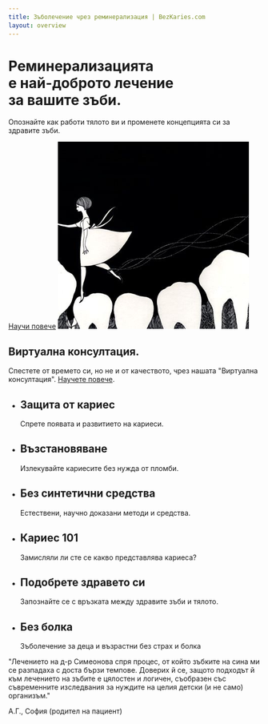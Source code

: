 ```yaml
---
title: Зъболечение чрез реминерализация | BezKaries.com
layout: overview
---
```


<div class="wrapper feature">
  <h1>
    Реминерализацията<br />
    е най-доброто лечение<br />
    за вашите зъби.
  </h1>
  <p class="intro">Опознайте как работи тялото ви и променете концепцията си за здравите зъби.</p>
  <a href="/information/" class="button">Научи повече</a>
  <img src="/images/tooth-fairy.png" class="toothfairy" alt="tooth fairy" />
</div>

<div class="full-width dev-program-callout">
  <div class="wrapper">
    <h2>Виртуална консултация.</h2>
    <p>Спестете от времето си, но не и от качеството, чрез нашата "Виртуална консултация". <a href="/services/#section-1">Научете повече</a>.</p>
  </div>
</div>

<div class="full-width-divider">
  <ul class="wrapper highlights">
    <li class="highlight-module">
      <span class="mega-icon fa fa-shield"></span>
      <h2>Защита от кариес</h2>
      <p>Спрете появата и развитието на кариеси.</p>
    </li>
    <li class="highlight-module">
      <span class="mega-icon fa fa-recycle"></span>
      <h2>Възстановяване</h2>
      <p>Излекувайте кариесите без нужда от пломби.</p>
    </li>
    <li class="highlight-module">
      <span class="mega-icon fa fa-leaf"></span>
      <h2>Без синтетични средства</h2>
      <p>Естествени, научно доказани методи и средства.</p>
    </li>
  </ul>
</div>
<div class="full-width-divider">
  <ul class="wrapper highlights">
    <li class="highlight-module">
      <span class="mega-icon fa fa-lightbulb-o "></span>
      <h2>Кариес 101</h2>
      <p>Замисляли ли сте се какво представлява кариеса?</p>
    </li>
    <li class="highlight-module">
      <span class="mega-icon fa fa-heartbeat"></span>
      <h2>Подобрете здравето си</h2>
      <p>Запознайте се с връзката между здравите зъби и тялото.</p>
    </li>
    <li class="highlight-module">
      <span class="mega-icon fa fa-child"></span>
      <h2>Без болка</h2>
      <p>Зъболечение за деца и възрастни без страх и болка</p>
    </li>
  </ul>
</div>

<div class="full-width feedback-callout">
  <div class="wrapper">
    <p class="quotes">"Лечението на д-р Симеонова спря процес, от който зъбките на сина ми се разпадаха с доста бързи темпове. Доверих й се, защото подходът й към лечението на зъбите е цялостен и логичен, съобразен със съвременните изследвания за нуждите на целия детски (и не само) организъм."</p>
    <p class="author">А.Г., София (родител на пациент)</p>
  </div>
</div>
